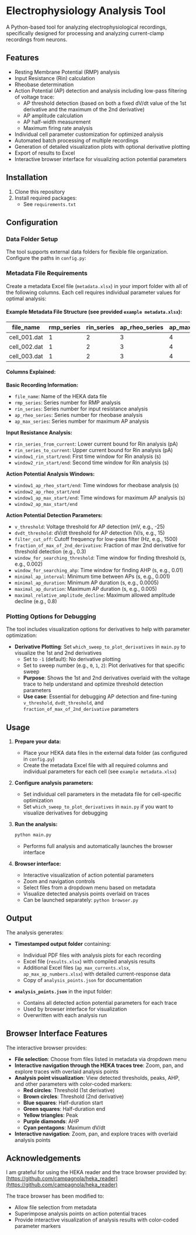 # Electrophysiology Analysis Tool

A Python-based tool for analyzing electrophysiological recordings, specifically designed for processing and analyzing current-clamp recordings from neurons. 

## Features

- Resting Membrane Potential (RMP) analysis
- Input Resistance (Rin) calculation
- Rheobase determination
- Action Potential (AP) detection and analysis including low-pass filtering of voltage trace:
  - AP threshold detection (based on both a fixed dV/dt value of the 1st derivative and the maximum of the 2nd derivative)
  - AP amplitude calculation
  - AP half-width measurement
  - Maximum firing rate analysis
- Individual cell parameter customization for optimized analysis
- Automated batch processing of multiple recordings
- Generation of detailed visualization plots with optional derivative plotting
- Export of results to Excel
- Interactive browser interface for visualizing action potential parameters

## Installation

1. Clone this repository
2. Install required packages:
   - See `requirements.txt`

## Configuration

### Data Folder Setup
The tool supports external data folders for flexible file organization. Configure the paths in `config.py`:

### Metadata File Requirements
Create a metadata Excel file (`metadata.xlsx`) in your import folder with all of the following columns. Each cell requires individual parameter values for optimal analysis:

#### Example Metadata File Structure (see provided `example metadata.xlsx`):
| file_name | rmp_series | rin_series | ap_rheo_series | ap_max_series | rin_series_from_current | rin_series_to_current | window1_rin_start | window1_rin_end | window2_rin_start | window2_rin_end | window1_ap_rheo_start | window1_ap_rheo_end | window2_ap_rheo_start | window2_ap_rheo_end | window1_ap_max_start | window1_ap_max_end | window2_ap_max_start | window2_ap_max_end | v_threshold | dvdt_threshold | filter_cut_off | fraction_of_max_of_2nd_derivative | window_for_searching_threshold | window_for_searching_ahp | minimal_ap_interval | minimal_ap_duration | maximal_ap_duration | maximal_relative_amplitude_decline |
|-----------|------------|------------|----------------|---------------|------------------------|----------------------|-------------------|-----------------|-------------------|------------------|----------------------|---------------------|----------------------|---------------------|----------------------|--------------------|--------------------|--------------------|-----------|--------------|--------------|---------------------------------|------------------------------|-------------------------|--------------------|--------------------|--------------------|---------------------------------|
| cell_001.dat | 1 | 2 | 3 | 4 | -50 | 50 | 0.01 | 0.09 | 0.30 | 0.39 | 0.01 | 0.09 | 0.30 | 0.39 | 0.01 | 0.09 | 0.30 | 0.39 | -25 | 15 | 1500 | 0.3 | 0.002 | 0.01 | 0.001 | 0.0005 | 0.005 | 0.8 |
| cell_002.dat | 1 | 2 | 3 | 4 | -50 | 50 | 0.01 | 0.09 | 0.30 | 0.39 | 0.01 | 0.09 | 0.30 | 0.39 | 0.01 | 0.09 | 0.30 | 0.39 | -30 | 12 | 2000 | 0.3 | 0.002 | 0.01 | 0.001 | 0.0007 | 0.005 | 0.8 |
| cell_003.dat | 1 | 2 | 3 | 4 | -50 | 50 | 0.01 | 0.09 | 0.30 | 0.39 | 0.01 | 0.09 | 0.30 | 0.39 | 0.01 | 0.09 | 0.30 | 0.39 | -20 | 18 | 1200 | 0.3 | 0.002 | 0.01 | 0.001 | 0.0004 | 0.005 | 0.8 |

#### Columns Explained:

**Basic Recording Information:**
- `file_name`: Name of the HEKA data file
- `rmp_series`: Series number for RMP analysis
- `rin_series`: Series number for input resistance analysis
- `ap_rheo_series`: Series number for rheobase analysis
- `ap_max_series`: Series number for maximum AP analysis

**Input Resistance Analysis:**
- `rin_series_from_current`: Lower current bound for Rin analysis (pA)
- `rin_series_to_current`: Upper current bound for Rin analysis (pA)
- `window1_rin_start/end`: First time window for Rin analysis (s)
- `window2_rin_start/end`: Second time window for Rin analysis (s)

**Action Potential Analysis Windows:**
- `window1_ap_rheo_start/end`: Time windows for rheobase analysis (s)
- `window2_ap_rheo_start/end`
- `window1_ap_max_start/end`: Time windows for maximum AP analysis (s)
- `window2_ap_max_start/end`

**Action Potential Detection Parameters:**
- `v_threshold`: Voltage threshold for AP detection (mV, e.g., -25)
- `dvdt_threshold`: dV/dt threshold for AP detection (V/s, e.g., 15)
- `filter_cut_off`: Cutoff frequency for low-pass filter (Hz, e.g., 1500)
- `fraction_of_max_of_2nd_derivative`: Fraction of max 2nd derivative for threshold detection (e.g., 0.3)
- `window_for_searching_threshold`: Time window for finding threshold (s, e.g., 0.002)
- `window_for_searching_ahp`: Time window for finding AHP (s, e.g., 0.01)
- `minimal_ap_interval`: Minimum time between APs (s, e.g., 0.001)
- `minimal_ap_duration`: Minimum AP duration (s, e.g., 0.0005)
- `maximal_ap_duration`: Maximum AP duration (s, e.g., 0.005)
- `maximal_relative_amplitude_decline`: Maximum allowed amplitude decline (e.g., 0.8)

### Plotting Options for Debugging

The tool includes visualization options for derivatives to help with parameter optimization:

- **Derivative Plotting**: Set `which_sweep_to_plot_derivatives` in `main.py` to visualize the 1st and 2nd derivatives
  - Set to `-1` (default): No derivative plotting
  - Set to sweep number (e.g., `0`, `1`, `2`): Plot derivatives for that specific sweep
  - **Purpose**: Shows the 1st and 2nd derivatives overlaid with the voltage trace to help understand and optimize threshold detection parameters
  - **Use case**: Essential for debugging AP detection and fine-tuning `v_threshold`, `dvdt_threshold`, and `fraction_of_max_of_2nd_derivative` parameters

## Usage

1. **Prepare your data:**
   - Place your HEKA data files in the external data folder (as configured in `config.py`)
   - Create the metadata Excel file with all required columns and individual parameters for each cell (see `example metadata.xlsx`)

2. **Configure analysis parameters:**
   - Set individual cell parameters in the metadata file for cell-specific optimization
   - Set `which_sweep_to_plot_derivatives` in `main.py` if you want to visualize derivatives for debugging

3. **Run the analysis:**
   ```bash
   python main.py
   ```
   - Performs full analysis and automatically launches the browser interface

4. **Browser interface:**
   - Interactive visualization of action potential parameters
   - Zoom and navigation controls
   - Select files from a dropdown menu based on metadata
   - Visualize detected analysis points overlaid on traces
   - Can be launched separately: `python browser.py`

## Output

The analysis generates:

- **Timestamped output folder** containing:
  - Individual PDF files with analysis plots for each recording
  - Excel file (`results.xlsx`) with compiled analysis results
  - Additional Excel files (`ap_max_currents.xlsx`, `ap_max_ap_numbers.xlsx`) with detailed current-response data
  - Copy of `analysis_points.json` for documentation

- **`analysis_points.json`** in the input folder:
  - Contains all detected action potential parameters for each trace
  - Used by browser interface for visualization
  - Overwritten with each analysis run

## Browser Interface Features

The interactive browser provides:

- **File selection**: Choose from files listed in metadata via dropdown menu
- **Interactive navigation through the HEKA traces tree**: Zoom, pan, and explore traces with overlaid analysis points
- **Analysis point visualization**: View detected thresholds, peaks, AHP, and other parameters with color-coded markers:
  - **Red circles**: Threshold (1st derivative)
  - **Brown circles**: Threshold (2nd derivative)
  - **Blue squares**: Half-duration start
  - **Green squares**: Half-duration end
  - **Yellow triangles**: Peak
  - **Purple diamonds**: AHP
  - **Cyan pentagons**: Maximum dV/dt
- **Interactive navigation**: Zoom, pan, and explore traces with overlaid analysis points

## Acknowledgements

I am grateful for using the HEKA reader and the trace browser provided by: [https://github.com/campagnola/heka_reader](https://github.com/campagnola/heka_reader)

The trace browser has been modified to:
- Allow file selection from metadata
- Superimpose analysis points on action potential traces
- Provide interactive visualization of analysis results with color-coded parameter markers